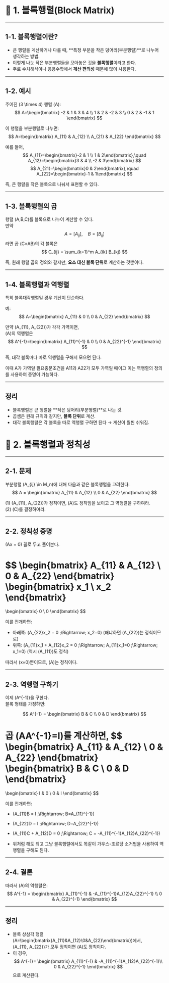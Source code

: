 # 📌 1. 블록행렬(Block Matrix)

---

## 1-1. 블록행렬이란?
- 큰 행렬을 계산하거나 다룰 때, **특정 부분을 작은 덩어리(부분행렬)**로 나누어 생각하는 방법.  
- 이렇게 나눈 작은 부분행렬들을 모아놓은 것을 **블록행렬**이라고 한다.  
- 주로 수치해석이나 응용수학에서 **계산 편의성** 때문에 많이 사용한다.

---

## 1-2. 예시
주어진 \(3 \times 4\) 행렬 \(A\):
$$
A=\begin{bmatrix}
-2 & 1 & 3 & 4 \\
1 & 2 & -2 & 3 \\
0 & 2 & -1 & 1
\end{bmatrix}
$$

이 행렬을 부분행렬로 나누면:
$$
A=\begin{bmatrix}
A_{11} & A_{12} \\
A_{21} & A_{22}
\end{bmatrix}
$$

예를 들어,
$$
A_{11}=\begin{bmatrix}-2 & 1 \\ 1 & 2\end{bmatrix},\quad
A_{12}=\begin{bmatrix}3 & 4 \\ -2 & 3\end{bmatrix}
$$
$$
A_{21}=\begin{bmatrix}0 & 2\end{bmatrix},\quad
A_{22}=\begin{bmatrix}-1 & 1\end{bmatrix}
$$

즉, 큰 행렬을 작은 블록으로 나눠서 표현할 수 있다.

---

## 1-3. 블록행렬의 곱
행렬 \(A,B,C\)를 블록으로 나누어 계산할 수 있다.  
만약
$$
A = [A_{ij}],\quad B=[B_{ij}]
$$
라면 곱 \(C=AB\)의 각 블록은
$$
C_{ij} = \sum_{k=1}^m A_{ik} B_{kj}
$$

즉, 원래 행렬 곱의 정의와 같지만, **요소 대신 블록 단위**로 계산하는 것뿐이다.

---

## 1-4. 블록행렬과 역행렬
특히 블록대각행렬일 경우 계산이 단순하다.

예:
$$
A=\begin{bmatrix}
A_{11} & 0 \\
0 & A_{22}
\end{bmatrix}
$$

만약 \(A_{11}, A_{22}\)가 각각 가역이면,  
\(A\)의 역행렬은
$$
A^{-1}=\begin{bmatrix}
A_{11}^{-1} & 0 \\
0 & A_{22}^{-1}
\end{bmatrix}
$$

즉, 대각 블록마다 따로 역행렬을 구해서 모으면 된다.

이때 A가 가역일 필요충분조건을 A11과 A22가 모두 가역일 때이고 이는 역행렬의 정의를 사용하여 증명이 가능하다.

---

## 정리
- 블록행렬은 큰 행렬을 **작은 덩어리(부분행렬)**로 나눈 것.  
- 곱셈은 원래 규칙과 같지만, **블록 단위**로 계산.  
- 대각 블록행렬은 각 블록을 따로 역행렬 구하면 된다 → 계산이 훨씬 쉬워짐.

# 📌 2. 블록행렬과 정칙성

---

## 2-1. 문제
부분행렬 \(A_{ij} \in M_n\)에 대해 다음과 같은 블록행렬을 고려한다:
$$
A = \begin{bmatrix}
A_{11} & A_{12} \\
0      & A_{22}
\end{bmatrix}
$$

(1) \(A_{11}, A_{22}\)가 정칙이면, \(A\)도 정칙임을 보이고 그 역행렬을 구하여라.  
(2) \(C\)를 결정하여라.

---

## 2-2. 정칙성 증명
\(Ax = 0\) 꼴로 두고 풀어본다.

$$
\begin{bmatrix}
A_{11} & A_{12} \\
0 & A_{22}
\end{bmatrix}
\begin{bmatrix}
x_1 \\ x_2
\end{bmatrix}
=
\begin{bmatrix}
0 \\ 0
\end{bmatrix}
$$

이를 전개하면:
- 아래쪽: \(A_{22}x_2 = 0 \;\Rightarrow\; x_2=0\) (왜냐하면 \(A_{22}\)는 정칙이므로)  
- 위쪽: \(A_{11}x_1 + A_{12}x_2 = 0 \;\Rightarrow\; A_{11}x_1=0 \;\Rightarrow\; x_1=0\) (역시 \(A_{11}\)도 정칙)

따라서 \(x=0\)뿐이므로, \(A\)는 정칙이다.

---

## 2-3. 역행렬 구하기
이제 \(A^{-1}\)을 구한다.  
블록 형태를 가정하면:

$$
A^{-1} =
\begin{bmatrix}
B & C \\
0 & D
\end{bmatrix}
$$

곱 \(AA^{-1}=I\)를 계산하면,
$$
\begin{bmatrix}
A_{11} & A_{12} \\
0 & A_{22}
\end{bmatrix}
\begin{bmatrix}
B & C \\
0 & D
\end{bmatrix}
=
\begin{bmatrix}
I & 0 \\
0 & I
\end{bmatrix}
$$

이를 전개하면:
- \(A_{11}B = I \;\Rightarrow\; B=A_{11}^{-1}\)  
- \(A_{22}D = I \;\Rightarrow\; D=A_{22}^{-1}\)  
- \(A_{11}C + A_{12}D = 0 \;\Rightarrow\; C = -A_{11}^{-1}A_{12}A_{22}^{-1}\)

- 위처럼 해도 되고 그냥 블록행렬에서도 똑같이 가우스-조르당 소거법을 사용하여 역행렬을 구해도 된다.
---

## 2-4. 결론
따라서 \(A\)의 역행렬은:
$$
A^{-1} =
\begin{bmatrix}
A_{11}^{-1} & -A_{11}^{-1}A_{12}A_{22}^{-1} \\
0 & A_{22}^{-1}
\end{bmatrix}
$$

---

## 정리
- 블록 상삼각 행렬 \(A=\begin{bmatrix}A_{11}&A_{12}\\0&A_{22}\end{bmatrix}\)에서,  
  \(A_{11}, A_{22}\)가 모두 정칙이면 \(A\)도 정칙이다.  
- 이 경우,
  $$
  A^{-1}=
  \begin{bmatrix}
  A_{11}^{-1} & -A_{11}^{-1}A_{12}A_{22}^{-1}\\
  0 & A_{22}^{-1}
  \end{bmatrix}
  $$
  으로 계산된다.
